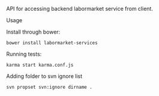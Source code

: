 API for accessing backend labormarket service from client.

Usage

Install through bower:

    bower install labormarket-services
Running tests:

    karma start karma.conf.js

Adding folder to svn ignore list

    svn propset svn:ignore dirname .
